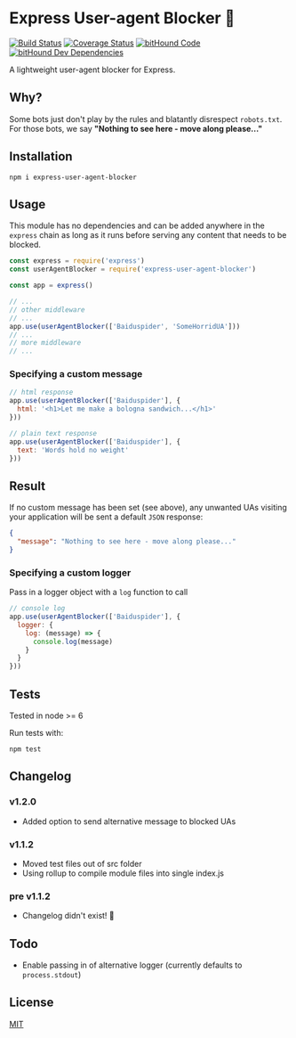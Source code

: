 # Express User-agent Blocker 🤖

[![Build Status](https://travis-ci.org/ouq77/express-user-agent-blocker.svg?branch=master)](https://travis-ci.org/ouq77/express-user-agent-blocker) [![Coverage Status](https://coveralls.io/repos/github/ouq77/express-user-agent-blocker/badge.svg?branch=master)](https://coveralls.io/github/ouq77/express-user-agent-blocker?branch=master) [![bitHound Code](https://www.bithound.io/github/ouq77/express-user-agent-blocker/badges/code.svg)](https://www.bithound.io/github/ouq77/express-user-agent-blocker) [![bitHound Dev Dependencies](https://www.bithound.io/github/ouq77/express-user-agent-blocker/badges/devDependencies.svg)](https://www.bithound.io/github/ouq77/express-user-agent-blocker/master/dependencies/npm)

A lightweight user-agent blocker for Express.

## Why?

Some bots just don't play by the rules and blatantly disrespect `robots.txt`. For those bots, we say **"Nothing to see here - move along please..."**

## Installation

```shell
npm i express-user-agent-blocker
```

## Usage

This module has no dependencies and can be added anywhere in the `express` chain as long as it runs before serving any content that needs to be blocked.

```js
const express = require('express')
const userAgentBlocker = require('express-user-agent-blocker')

const app = express()

// ...
// other middleware
// ...
app.use(userAgentBlocker(['Baiduspider', 'SomeHorridUA']))
// ...
// more middleware
// ...
```

### Specifying a custom message
               
```js
// html response
app.use(userAgentBlocker(['Baiduspider'], {
  html: '<h1>Let me make a bologna sandwich...</h1>'
}))

// plain text response
app.use(userAgentBlocker(['Baiduspider'], {
  text: 'Words hold no weight'
}))
```

## Result

If no custom message has been set (see above), any unwanted UAs visiting your application will be sent a default `JSON` response:

```json
{
  "message": "Nothing to see here - move along please..."
}
```

### Specifying a custom logger

Pass in a logger object with a `log` function to call
```js
// console log
app.use(userAgentBlocker(['Baiduspider'], {
  logger: {
    log: (message) => {
      console.log(message)
    }
  }
}))
```

## Tests

Tested in node >= 6

Run tests with:
```shell
npm test
```

## Changelog

### v1.2.0

- Added option to send alternative message to blocked UAs

### v1.1.2

- Moved test files out of src folder
- Using rollup to compile module files into single index.js

### pre v1.1.2

- Changelog didn't exist! 🙈

## Todo

- Enable passing in of alternative logger (currently defaults to `process.stdout`)

## License

[MIT](LICENSE)

